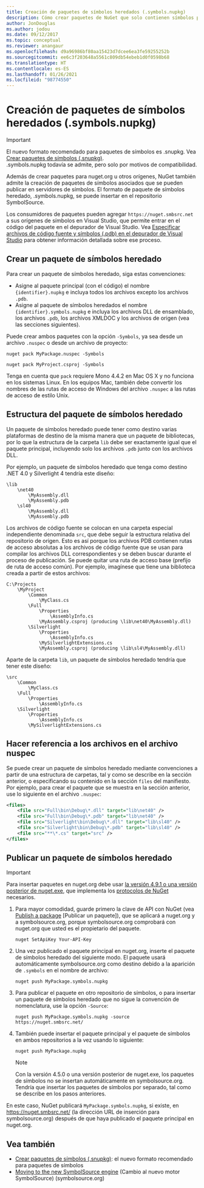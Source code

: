 ```yaml
---
title: Creación de paquetes de símbolos heredados (.symbols.nupkg)
description: Cómo crear paquetes de NuGet que solo contienen símbolos para admitir la depuración de otros paquetes de NuGet en Visual Studio.
author: JonDouglas
ms.author: jodou
ms.date: 09/12/2017
ms.topic: conceptual
ms.reviewer: anangaur
ms.openlocfilehash: d9a96986bf80aa15423d7dcee6ea3fe59255252b
ms.sourcegitcommit: ee6c3f203648a5561c809db54ebeb1d0f0598b68
ms.translationtype: HT
ms.contentlocale: es-ES
ms.lasthandoff: 01/26/2021
ms.locfileid: "98774550"
---
```

# <a name="creating-legacy-symbol-packages-symbolsnupkg"></a>Creación de paquetes de símbolos heredados (.symbols.nupkg)

> [!Important]
> El nuevo formato recomendado para paquetes de símbolos es .snupkg. Vea [Crear paquetes de símbolos (.snupkg)](Symbol-Packages-snupkg.md). </br>
> .symbols.nupkg todavía se admite, pero solo por motivos de compatibilidad.

Además de crear paquetes para nuget.org u otros orígenes, NuGet también admite la creación de paquetes de símbolos asociados que se pueden publicar en servidores de símbolos. El formato de paquete de símbolos heredado, .symbols.nupkg, se puede insertar en el repositorio SymbolSource.

Los consumidores de paquetes pueden agregar `https://nuget.smbsrc.net` a sus orígenes de símbolos en Visual Studio, que permite entrar en el código del paquete en el depurador de Visual Studio. Vea [Especificar archivos de código fuente y símbolos (.pdb) en el depurador de Visual Studio](/visualstudio/debugger/specify-symbol-dot-pdb-and-source-files-in-the-visual-studio-debugger) para obtener información detallada sobre ese proceso.

## <a name="creating-a-legacy-symbol-package"></a>Crear un paquete de símbolos heredado

Para crear un paquete de símbolos heredado, siga estas convenciones:

- Asigne al paquete principal (con el código) el nombre `{identifier}.nupkg` e incluya todos los archivos excepto los archivos `.pdb`.
- Asigne al paquete de símbolos heredados el nombre `{identifier}.symbols.nupkg` e incluya los archivos DLL de ensamblado, los archivos `.pdb`, los archivos XMLDOC y los archivos de origen (vea las secciones siguientes).

Puede crear ambos paquetes con la opción `-Symbols`, ya sea desde un archivo `.nuspec` o desde un archivo de proyecto:

```cli
nuget pack MyPackage.nuspec -Symbols

nuget pack MyProject.csproj -Symbols
```

Tenga en cuenta que `pack` requiere Mono 4.4.2 en Mac OS X y no funciona en los sistemas Linux. En los equipos Mac, también debe convertir los nombres de las rutas de acceso de Windows del archivo `.nuspec` a las rutas de acceso de estilo Unix.

## <a name="legacy-symbol-package-structure"></a>Estructura del paquete de símbolos heredado

Un paquete de símbolos heredado puede tener como destino varias plataformas de destino de la misma manera que un paquete de bibliotecas, por lo que la estructura de la carpeta `lib` debe ser exactamente igual que el paquete principal, incluyendo solo los archivos `.pdb` junto con los archivos DLL.

Por ejemplo, un paquete de símbolos heredado que tenga como destino .NET 4.0 y Silverlight 4 tendría este diseño:

```
\lib
    \net40
        \MyAssembly.dll
        \MyAssembly.pdb
    \sl40
        \MyAssembly.dll
        \MyAssembly.pdb
```

Los archivos de código fuente se colocan en una carpeta especial independiente denominada `src`, que debe seguir la estructura relativa del repositorio de origen. Esto es así porque los archivos PDB contienen rutas de acceso absolutas a los archivos de código fuente que se usan para compilar los archivos DLL correspondientes y se deben buscar durante el proceso de publicación. Se puede quitar una ruta de acceso base (prefijo de ruta de acceso común). Por ejemplo, imagínese que tiene una biblioteca creada a partir de estos archivos:

```
C:\Projects
    \MyProject
        \Common
            \MyClass.cs
        \Full
            \Properties
                \AssemblyInfo.cs
            \MyAssembly.csproj (producing \lib\net40\MyAssembly.dll)
        \Silverlight
            \Properties
                \AssemblyInfo.cs
            \MySilverlightExtensions.cs
            \MyAssembly.csproj (producing \lib\sl4\MyAssembly.dll)
```

Aparte de la carpeta `lib`, un paquete de símbolos heredado tendría que tener este diseño:

```
\src
    \Common
        \MyClass.cs
    \Full
        \Properties
            \AssemblyInfo.cs
    \Silverlight
        \Properties
            \AssemblyInfo.cs
        \MySilverlightExtensions.cs
```

## <a name="referring-to-files-in-the-nuspec"></a>Hacer referencia a los archivos en el archivo nuspec

Se puede crear un paquete de símbolos heredado mediante convenciones a partir de una estructura de carpetas, tal y como se describe en la sección anterior, o especificando su contenido en la sección `files` del manifiesto. Por ejemplo, para crear el paquete que se muestra en la sección anterior, use lo siguiente en el archivo `.nuspec`:

```xml
<files>
    <file src="Full\bin\Debug\*.dll" target="lib\net40" />
    <file src="Full\bin\Debug\*.pdb" target="lib\net40" />
    <file src="Silverlight\bin\Debug\*.dll" target="lib\sl40" />
    <file src="Silverlight\bin\Debug\*.pdb" target="lib\sl40" />
    <file src="**\*.cs" target="src" />
</files>
```

## <a name="publishing-a-legacy-symbol-package"></a>Publicar un paquete de símbolos heredado

> [!Important]
> Para insertar paquetes en nuget.org debe usar [la versión 4.9.1 o una versión posterior de nuget.exe](https://www.nuget.org/downloads), que implementa los [protocolos de NuGet](../api/nuget-protocols.md) necesarios.

1. Para mayor comodidad, guarde primero la clave de API con NuGet (vea [Publish a package](../nuget-org/publish-a-package.md) [Publicar un paquete]), que se aplicará a nuget.org y a symbolsource.org, porque symbolsource.org comprobará con nuget.org que usted es el propietario del paquete.

    ```cli
    nuget SetApiKey Your-API-Key
    ```

2. Una vez publicado el paquete principal en nuget.org, inserte el paquete de símbolos heredado del siguiente modo. El paquete usará automáticamente symbolsource.org como destino debido a la aparición de `.symbols` en el nombre de archivo:

    ```cli
    nuget push MyPackage.symbols.nupkg
    ```

3. Para publicar el paquete en otro repositorio de símbolos, o para insertar un paquete de símbolos heredado que no sigue la convención de nomenclatura, use la opción `-Source`:

    ```cli
    nuget push MyPackage.symbols.nupkg -source https://nuget.smbsrc.net/
    ```

4. También puede insertar el paquete principal y el paquete de símbolos en ambos repositorios a la vez usando lo siguiente:

    ```cli
    nuget push MyPackage.nupkg
    ```

   > [!Note]
   > Con la versión 4.5.0 o una versión posterior de nuget.exe, los paquetes de símbolos no se insertan automáticamente en symbolsource.org. Tendría que insertar los paquetes de símbolos por separado, tal como se describe en los pasos anteriores.
   
En este caso, NuGet publicará `MyPackage.symbols.nupkg`, si existe, en https://nuget.smbsrc.net/ (la dirección URL de inserción para symbolsource.org) después de que haya publicado el paquete principal en nuget.org.

## <a name="see-also"></a>Vea también

* [Crear paquetes de símbolos (.snupkg)](Symbol-Packages-snupkg.md): el nuevo formato recomendado para paquetes de símbolos
* [Moving to the new SymbolSource engine](https://tripleemcoder.com/2015/10/04/moving-to-the-new-symbolsource-engine/) (Cambio al nuevo motor SymbolSource) (symbolsource.org)
